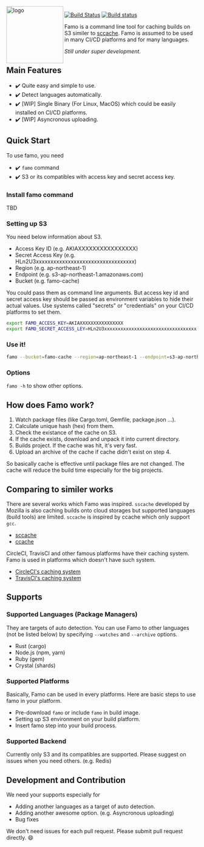 <img src="https://user-images.githubusercontent.com/3483230/48980782-e0e9f580-f110-11e8-9608-0d9ad31c97c5.png" align="left" alt="logo" width="150px" />

[![Build Status](https://travis-ci.com/tbrand/famo.svg?branch=master)](https://travis-ci.com/tbrand/famo)
[![Build status](https://ci.appveyor.com/api/projects/status/6yv5ehrj9t7w1prq/branch/master?svg=true)](https://ci.appveyor.com/project/tbrand/famo/branch/master)

Famo is a command line tool for caching builds on S3 similer to [sccache](https://github.com/mozilla/sccache).
Famo is assumed to be used in many CI/CD platforms and for many languages.

<i>Still under super development.</i>

## Main Features
- :heavy_check_mark: Quite easy and simple to use.
- :heavy_check_mark: Detect languages automatically.
- :heavy_check_mark: [WIP] Single Binary (For Linux, MacOS) which could be easily installed on CI/CD platforms.
- :heavy_check_mark: [WIP] Asyncronous uploading.

## Quick Start

To use famo, you need
- :heavy_check_mark: `famo` command
- :heavy_check_mark: S3 or its compatibles with access key and secret access key.

### Install famo command
TBD

### Setting up S3
You need below information about S3.
- Access Key ID (e.g. AKIAXXXXXXXXXXXXXXXX)
- Secret Access Key (e.g. HLn2U3xxxxxxxxxxxxxxxxxxxxxxxxxxxxxxxxxx)
- Region (e.g. ap-northeast-1)
- Endpoint (e.g. s3-ap-northeast-1.amazonaws.com)
- Bucket (e.g. famo-cache)

You could pass them as command line arguments.
But access key id and secret access key should be passed as environment variables to hide their actual values.
Use systems called "secrets" or "credentials" on your CI/CD platforms to set them.
```bash
export FAMO_ACCESS_KEY=AKIAXXXXXXXXXXXXXXXX
export FAMO_SECRET_ACCESS_LEY=HLn2U3xxxxxxxxxxxxxxxxxxxxxxxxxxxxxxxxxx
```

### Use it!
```bash
famo --bucket=famo-cache --region=ap-northeast-1 --endpoint=s3-ap-northeast-1.amazonaws.com
```

### Options
`famo -h` to show other options.

## How does Famo work?
1. Watch package files (like Cargo.toml, Gemfile, package.json ...).
1. Calculate unique hash (hex) from them.
1. Check the existance of the cache on S3.
1. If the cache exists, download and unpack it into current directory.
1. Builds project. If the cache was hit, it's very fast.
1. Upload an archive of the cache if cache didn't exist on step 4.

So basically cache is effective until package files are not changed.
The cache will reduce the build time especially for the big projects.

## Comparing to similer works
There are several works which Famo was inspired. `sscache` developed by Mozilla is also caching builds onto cloud storages but supported languages (build tools) are limited.
`sccache` is inspired by ccache which only support `gcc`.
- [sccache](https://github.com/mozilla/sccache)
- [ccache](https://ccache.samba.org/)

CircleCI, TravisCI and other famous platforms have their caching system.
Famo is used in platforms which doesn't have such system.
- [CircleCI's caching system](https://circleci.com/docs/2.0/caching/)
- [TravisCI's caching system](https://docs.travis-ci.com/user/caching/)

## Supports

### Supported Languages (Package Managers)
They are targets of auto detection. You can use Famo to other languages (not be listed below) by specifying `--watches` and `--archive` options.
- Rust (cargo)
- Node.js (npm, yarn)
- Ruby (gem)
- Crystal (shards)

### Supported Platforms
Basically, Famo can be used in every platforms.
Here are basic steps to use famo in your platform.

- Pre-download `famo` or include `famo` in build image.
- Setting up S3 environment on your build platform.
- Insert famo step into your build process.

### Supported Backend
Currently only S3 and its compatibles are supported.
Please suggest on issues when you need others. (e.g. Redis)

## Development and Contribution
We need your supports especially for
- Adding another languages as a target of auto detection.
- Adding another awesome option. (e.g. Asyncronous uploading)
- Bug fixes

We don't need issues for each pull request. Please submit pull request directly. :smile:
